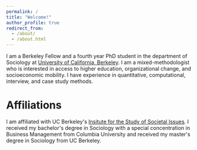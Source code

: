 ```yaml
---
permalink: /
title: "Welcome!"
author_profile: true
redirect_from: 
  - /about/
  - /about.html
---
```


I am a Berkeley Fellow and a fourth year PhD student in the department of Sociology at [University of California, Berkeley](https://sociology.berkeley.edu/graduate-student/jacqueline-brown). I am a mixed-methodologist who is interested in access to higher education, organizational change, and socioeconomic mobility. I have experience in quantitative, computational, interview, and case study methods. 

Affiliations
======
I am affiliated with UC Berkeley's [Insitute for the Study of Societal Issues](https://issi.berkeley.edu/people/jacqueline-brown). I received my bachelor's degree in Sociology with a special concentration in Business Management from Columbia University and received my master's degree in Sociology from UC Berkeley.
